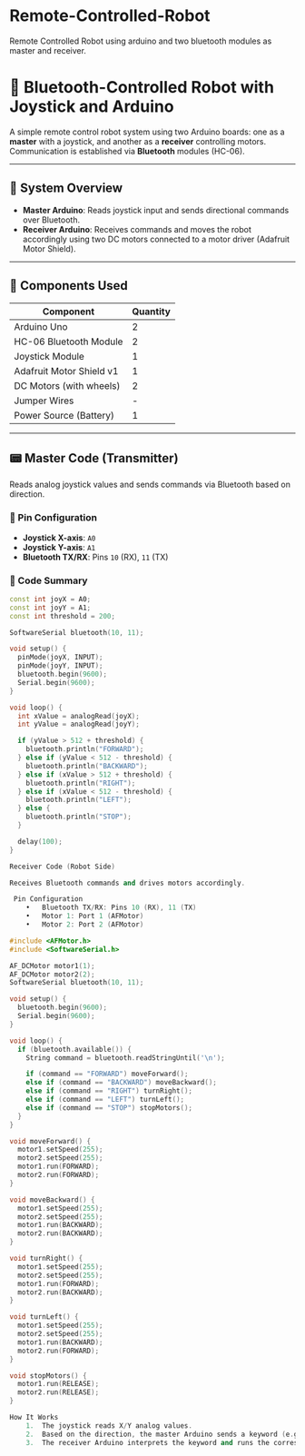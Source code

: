 # Remote-Controlled-Robot
Remote Controlled Robot using arduino and two bluetooth modules as master and receiver.
# 🤖 Bluetooth-Controlled Robot with Joystick and Arduino

A simple remote control robot system using two Arduino boards: one as a **master** with a joystick, and another as a **receiver** controlling motors. Communication is established via **Bluetooth** modules (HC-06).

---

## 🔗 System Overview

- **Master Arduino**: Reads joystick input and sends directional commands over Bluetooth.
- **Receiver Arduino**: Receives commands and moves the robot accordingly using two DC motors connected to a motor driver (Adafruit Motor Shield).

---

## 🧰 Components Used

| Component                | Quantity |
|--------------------------|----------|
| Arduino Uno              | 2        |
| HC-06 Bluetooth Module | 2    |
| Joystick Module          | 1        |
| Adafruit Motor Shield v1 | 1        |
| DC Motors (with wheels)  | 2        |
| Jumper Wires             | -        |
| Power Source (Battery)   | 1        |

---

## 📟 Master Code (Transmitter)

Reads analog joystick values and sends commands via Bluetooth based on direction.

### 🔧 Pin Configuration
- **Joystick X-axis**: `A0`
- **Joystick Y-axis**: `A1`
- **Bluetooth TX/RX**: Pins `10` (RX), `11` (TX)

### 📜 Code Summary
```cpp
const int joyX = A0;
const int joyY = A1;
const int threshold = 200;

SoftwareSerial bluetooth(10, 11);

void setup() {
  pinMode(joyX, INPUT);
  pinMode(joyY, INPUT);
  bluetooth.begin(9600);
  Serial.begin(9600);
}

void loop() {
  int xValue = analogRead(joyX);
  int yValue = analogRead(joyY);

  if (yValue > 512 + threshold) {
    bluetooth.println("FORWARD");
  } else if (yValue < 512 - threshold) {
    bluetooth.println("BACKWARD");
  } else if (xValue > 512 + threshold) {
    bluetooth.println("RIGHT");
  } else if (xValue < 512 - threshold) {
    bluetooth.println("LEFT");
  } else {
    bluetooth.println("STOP");
  }

  delay(100);
}

Receiver Code (Robot Side)

Receives Bluetooth commands and drives motors accordingly.

 Pin Configuration
	•	Bluetooth TX/RX: Pins 10 (RX), 11 (TX)
	•	Motor 1: Port 1 (AFMotor)
	•	Motor 2: Port 2 (AFMotor)

#include <AFMotor.h>
#include <SoftwareSerial.h>

AF_DCMotor motor1(1);
AF_DCMotor motor2(2);
SoftwareSerial bluetooth(10, 11);

void setup() {
  bluetooth.begin(9600);
  Serial.begin(9600);
}

void loop() {
  if (bluetooth.available()) {
    String command = bluetooth.readStringUntil('\n');

    if (command == "FORWARD") moveForward();
    else if (command == "BACKWARD") moveBackward();
    else if (command == "RIGHT") turnRight();
    else if (command == "LEFT") turnLeft();
    else if (command == "STOP") stopMotors();
  }
}

void moveForward() {
  motor1.setSpeed(255);
  motor2.setSpeed(255);
  motor1.run(FORWARD);
  motor2.run(FORWARD);
}

void moveBackward() {
  motor1.setSpeed(255);
  motor2.setSpeed(255);
  motor1.run(BACKWARD);
  motor2.run(BACKWARD);
}

void turnRight() {
  motor1.setSpeed(255);
  motor2.setSpeed(255);
  motor1.run(FORWARD);
  motor2.run(BACKWARD);
}

void turnLeft() {
  motor1.setSpeed(255);
  motor2.setSpeed(255);
  motor1.run(BACKWARD);
  motor2.run(FORWARD);
}

void stopMotors() {
  motor1.run(RELEASE);
  motor2.run(RELEASE);
}

How It Works
	1.	The joystick reads X/Y analog values.
	2.	Based on the direction, the master Arduino sends a keyword (e.g., "FORWARD") via Bluetooth.
	3.	The receiver Arduino interprets the keyword and runs the corresponding motor function.
